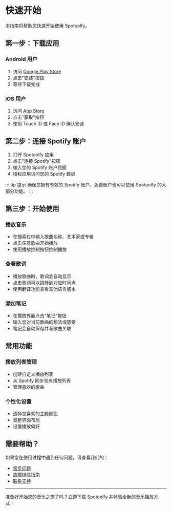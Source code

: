 # 快速开始

本指南将帮助您快速开始使用 Spotoolfy。

## 第一步：下载应用

### Android 用户
1. 访问 [Google Play Store](https://play.google.com/store/apps/details?id=com.spotoolfy.app)
2. 点击"安装"按钮
3. 等待下载完成

### iOS 用户
1. 访问 [App Store](https://apps.apple.com/app/spotoolfy/id123456789)
2. 点击"获取"按钮
3. 使用 Touch ID 或 Face ID 确认安装

## 第二步：连接 Spotify 账户

1. 打开 Spotoolfy 应用
2. 点击"连接 Spotify"按钮
3. 输入您的 Spotify 账户凭据
4. 授权应用访问您的 Spotify 数据

::: tip 提示
确保您拥有有效的 Spotify 账户。免费账户也可以使用 Spotoolfy 的大部分功能。
:::

## 第三步：开始使用

### 播放音乐
- 在搜索栏中输入歌曲名称、艺术家或专辑
- 点击任意歌曲开始播放
- 使用播放控制按钮控制播放

### 查看歌词
- 播放歌曲时，歌词会自动显示
- 点击歌词可以跳转到对应时间点
- 使用翻译功能查看其他语言版本

### 添加笔记
- 在播放界面点击"笔记"按钮
- 输入您对当前歌曲的想法或感受
- 笔记会自动保存并与歌曲关联

## 常用功能

### 播放列表管理
- 创建自定义播放列表
- 从 Spotify 同步现有播放列表
- 管理喜欢的歌曲

### 个性化设置
- 选择您喜欢的主题颜色
- 调整界面布局
- 设置播放偏好

## 需要帮助？

如果您在使用过程中遇到任何问题，请查看我们的：

- [常见问题](/faq)
- [故障排除指南](/troubleshooting)
- [联系支持](/support)

---

准备好开始您的音乐之旅了吗？立即下载 Spotoolfy 并体验全新的音乐播放方式！